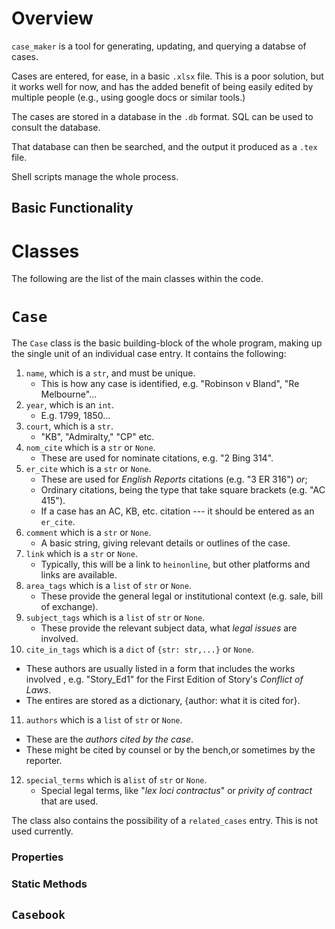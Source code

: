 # Overview 

`case_maker` is a tool for generating, updating, and querying a databse of cases. 

Cases are entered, for ease, in a basic `.xlsx` file. This is a poor solution, but it works well for now, and has the added benefit of being easily edited by multiple people (e.g., using google docs or similar tools.)

The cases are stored in a database in the `.db` format. SQL can be used to consult the database. 

That database can then be searched, and the output it produced as a `.tex` file. 

Shell scripts manage the whole process. 

## Basic Functionality

# Classes 

The following are the list of the main classes within the code. 

# `Case`

The `Case` class is the basic building-block of the whole program, making up the single unit of an individual case entry. It contains the following: 
1. `name`, which is a `str`, and must be unique.
   * This is how any case is identified, e.g. "Robinson v Bland", "Re Melbourne"... 
2. `year`, which is an `int`.
    * E.g. 1799, 1850... 
3. `court`, which is a `str`. 
    * "KB", "Admiralty," "CP" etc. 
4. `nom_cite` which is a `str` or `None`. 
    * These are used for nominate citations, e.g. "2 Bing 314". 
5. `er_cite` which is a `str` or `None`. 
    * These are used for _English Reports_ citations (e.g. "3 ER 316") _or_; 
    * Ordinary citations, being the type that take square brackets (e.g. "AC 415"). 
    * If a case has an AC, KB, etc. citation --- it should be entered as an `er_cite`. 
6. `comment` which is a `str` or `None`. 
    * A basic string, giving relevant details or outlines of the case. 
7. `link` which is a `str` or `None`. 
   * Typically, this will be a link to `heinonline`, but other platforms and links are available. 
8. `area_tags` which is a `list` of `str` or `None`.
   * These provide the general legal or institutional context (e.g. sale, bill of exchange).
9. `subject_tags` which is a `list` of `str` or `None`.
   * These provide the relevant subject data, what _legal issues_ are involved. 
10. `cite_in_tags` which is a `dict` of `{str: str,...}` or `None`.
   * These authors are usually listed in a form that includes the works involved , e.g. "Story_Ed1" for the First Edition of Story's _Conflict of Laws_. 
   * The entires are stored as a dictionary, {author: what it is cited for}.  
11. `authors` which is a `list` of `str` or `None`.
   * These are the _authors cited by the case_. 
   * These might be cited by counsel or by the bench,or sometimes by the reporter. 
12. `special_terms` which is a`list` of `str` or `None`.
    * Special legal terms, like "_lex loci contractus_" or _privity of contract_ that are used. 

The class also contains the possibility of a `related_cases` entry. This is not used currently. 

### Properties 

### Static Methods 

## `Casebook`

